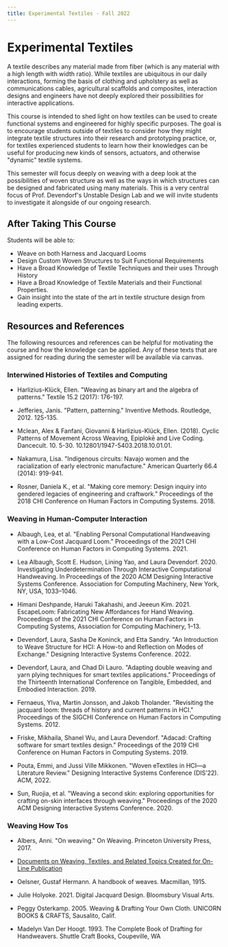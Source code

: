 ```yaml
---
title: Experimental Textiles - Fall 2022
---
```


# Experimental Textiles


A textile describes any material made from fiber (which is any material with a high length with width ratio). While textiles are ubiquitous in our daily interactions, forming the basis of clothing and upholstery as well as communications cables, agricultural scaffolds and composites, interaction designs and engineers have not deeply explored their possibilities for interactive applications. 

This course is intended to shed light on how textiles can be used to create functional systems and engineered for highly specific purposes. The goal is to encourage students outside of textiles to consider how they might integrate textile structures into their research and prototyping practice, or, for textiles experienced students to learn how their knowledges can be useful for producing new kinds of sensors, actuators, and otherwise "dynamic" textile systems. 

This semester will focus deeply on weaving with a deep look at the possibilities of woven structure as well as the ways in which structures can be designed and fabricated using many materials. This is a very central focus of Prof. Devendorf's Unstable Design Lab and we will invite students to investigate it alongside of our ongoing research.

## After Taking This Course
Students will be able to: 
- Weave on both Harness and Jacquard Looms
- Design Custom Woven Structures to Suit Functional Requirements
- Have a Broad Knowledge of Textile Techniques and their uses Through History
- Have a Broad Knowledge of Textile Materials and their Functional Properties. 
- Gain insight into the state of the art in textile structure design from leading experts. 


## Resources and References

The following resources and references can be helpful for motivating the course and how the knowledge can be applied. Any of these texts that are assigned for reading during the semester will be available via canvas. 

### Interwined Histories of Textiles and Computing

- Harlizius-Klück, Ellen. "Weaving as binary art and the algebra of patterns." Textile 15.2 (2017): 176-197.

- Jefferies, Janis. "Pattern, patterning." Inventive Methods. Routledge, 2012. 125-135.

- Mclean, Alex & Fanfani, Giovanni & Harlizius-Klück, Ellen. (2018). Cyclic Patterns of Movement Across Weaving, Epiplokē and Live Coding. Dancecult. 10. 5-30. 10.12801/1947-5403.2018.10.01.01. 

- Nakamura, Lisa. "Indigenous circuits: Navajo women and the racialization of early electronic manufacture." American Quarterly 66.4 (2014): 919-941.

- Rosner, Daniela K., et al. "Making core memory: Design inquiry into gendered legacies of engineering and craftwork." Proceedings of the 2018 CHI Conference on Human Factors in Computing Systems. 2018.

### Weaving in Human-Computer Interaction

- Albaugh, Lea, et al. "Enabling Personal Computational Handweaving with a Low-Cost Jacquard Loom." Proceedings of the 2021 CHI Conference on Human Factors in Computing Systems. 2021.

- Lea Albaugh, Scott E. Hudson, Lining Yao, and
Laura Devendorf. 2020. Investigating Underdetermination Through Interactive Computational Handweaving. In Proceedings of the 2020 ACM Designing Interactive Systems Conference. Association for Computing Machinery, New York, NY,
USA, 1033–1046.

- Himani Deshpande, Haruki Takahashi, and Jeeeun
Kim. 2021. EscapeLoom: Fabricating New Affordances for Hand Weaving. Proceedings of the 2021
CHI Conference on Human Factors in Computing
Systems, Association for Computing Machinery,
1–13.

- Devendorf, Laura, Sasha De Koninck, and Etta Sandry. "An Introduction to Weave Structure for HCI: A How-to and Reflection on Modes of Exchange." Designing Interactive Systems Conference. 2022.

- Devendorf, Laura, and Chad Di Lauro. "Adapting double weaving and yarn plying techniques for smart textiles applications." Proceedings of the Thirteenth International Conference on Tangible, Embedded, and Embodied Interaction. 2019.

- Fernaeus, Ylva, Martin Jonsson, and Jakob Tholander. "Revisiting the jacquard loom: threads of history and current patterns in HCI." Proceedings of the SIGCHI Conference on Human Factors in Computing Systems. 2012.

- Friske, Mikhaila, Shanel Wu, and Laura Devendorf. "Adacad: Crafting software for smart textiles design." Proceedings of the 2019 CHI Conference on Human Factors in Computing Systems. 2019.

- Pouta, Emmi, and Jussi Ville Mikkonen. "Woven eTextiles in HCI—a Literature Review." Designing Interactive Systems Conference (DIS’22). ACM, 2022.

- Sun, Ruojia, et al. "Weaving a second skin: exploring opportunities for crafting on-skin interfaces through weaving." Proceedings of the 2020 ACM Designing Interactive Systems Conference. 2020.

### Weaving How Tos

- Albers, Anni. "On weaving." On Weaving. Princeton University Press, 2017.

- [Documents on Weaving, Textiles, and Related Topics Created for On-Line Publication](https://smsf.cs.arizona.edu/patterns/weaving/index.html)

- Oelsner, Gustaf Hermann. A handbook of weaves. Macmillan, 1915.

- Julie Holyoke. 2021. Digital Jacquard Design.
Bloomsbury Visual Arts.

- Peggy Osterkamp. 2005. Weaving & Drafting Your
Own Cloth. UNICORN BOOKS & CRAFTS,
Sausalito, Calif.

- Madelyn Van Der Hoogt. 1993. The Complete Book
of Drafting for Handweavers. Shuttle Craft Books,
Coupeville, WA


